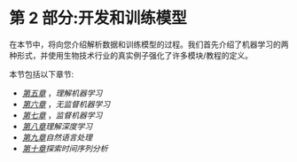 

# 第 2 部分:开发和训练模型

在本节中，将向您介绍解析数据和训练模型的过程。我们首先介绍了机器学习的两种形式，并使用生物技术行业的真实例子强化了许多模块/教程的定义。

本节包括以下章节:

*   [*第五章*](B17761_05_Final_JM_ePub.xhtml#_idTextAnchor082) ，*理解机器学习*
*   [*第六章*](B17761_06_Final_JM_ePub.xhtml#_idTextAnchor092) ，*无监督机器学习*
*   [*第七章*](B17761_07_Final_JM_ePub.xhtml#_idTextAnchor101) ，*监督机器学习*
*   [*第八章*](B17761_08_Final_JM_ePub.xhtml#_idTextAnchor113)*理解深度学习*
*   [*第九章*](B17761_09_Final_JM_ePub.xhtml#_idTextAnchor132)*自然语言处理*
*   [*第十章*](B17761_10_Final_JM_ePub.xhtml#_idTextAnchor144)*探索时间序列分析*